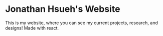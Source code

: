 # Jonathan Hsueh's Website

This is my website, where you can see my current projects, research, and designs!
Made with react. 